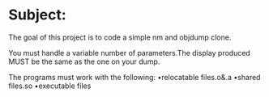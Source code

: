 # Subject:

The goal of this project is to code a simple nm and objdump clone.

You must handle a variable number of parameters.The display produced MUST be the same as the one on your dump.

The programs must work with the following: •relocatable files.o&.a •shared files.so •executable files
